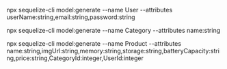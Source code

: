 npx sequelize-cli model:generate --name User --attributes userName:string,email:string,password:string

npx sequelize-cli model:generate --name Category --attributes name:string

npx sequelize-cli model:generate --name Product --attributes name:string,imgUrl:string,memory:string,storage:string,batteryCapacity:string,price:string,CategoryId:integer,UserId:integer


